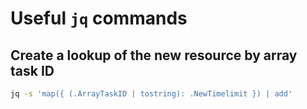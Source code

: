 # Useful `jq` commands

## Create a lookup of the new resource by array task ID

```bash
jq -s 'map({ (.ArrayTaskID | tostring): .NewTimelimit }) | add'
```
